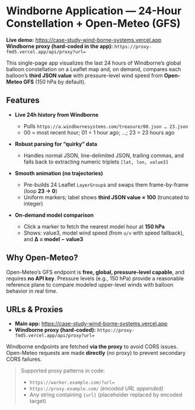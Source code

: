 # Windborne Application — 24-Hour Constellation + Open-Meteo (GFS)

**Live demo:** https://case-study-wind-borne-systems.vercel.app  
**Windborne proxy (hard-coded in the app):** `https://proxy-fmd5.vercel.app/api/proxy?url=`

This single-page app visualizes the last 24 hours of Windborne’s global balloon constellation on a Leaflet map and, on demand, compares each balloon’s **third JSON value** with pressure-level wind speed from **Open-Meteo GFS** (150 hPa by default).


## Features

- **Live 24h history from Windborne**
  - Pulls `https://a.windbornesystems.com/treasure/00.json … 23.json`
  - 00 = most recent hour; 01 = 1 hour ago; …; 23 = 23 hours ago

- **Robust parsing for “quirky” data**
  - Handles normal JSON, line-delimited JSON, trailing commas, and falls back to extracting numeric triplets `[lat, lon, value3]`

- **Smooth animation (no trajectories)**
  - Pre-builds 24 Leaflet `LayerGroup`s and swaps them frame-by-frame (loop **23 → 0**)
  - Uniform markers; label shows **third JSON value × 100** (truncated to integer)

- **On-demand model comparison**
  - Click a marker to fetch the nearest model hour at **150 hPa**
  - Shows: value3, model wind speed (from `u/v` with speed fallback), and **Δ = model − value3**


## Why Open-Meteo?

Open-Meteo’s GFS endpoint is **free, global, pressure-level capable**, and requires **no API key**. Pressure levels (e.g., 150 hPa) provide a reasonable reference plane to compare modeled upper-level winds with balloon behavior in real time.


## URLs & Proxies

- **Main app:** https://case-study-wind-borne-systems.vercel.app  
- **Windborne proxy (hard-coded):** `https://proxy-fmd5.vercel.app/api/proxy?url=`

Windborne endpoints are fetched **via the proxy** to avoid CORS issues.  
Open-Meteo requests are made **directly** (no proxy) to prevent secondary CORS failures.

> Supported proxy patterns in code:
>
> - `https://worker.example.com/?url=`
> - `https://proxy.example.com/` *(encoded URL appended)*
> - Any string containing `{url}` (placeholder replaced by encoded target)
